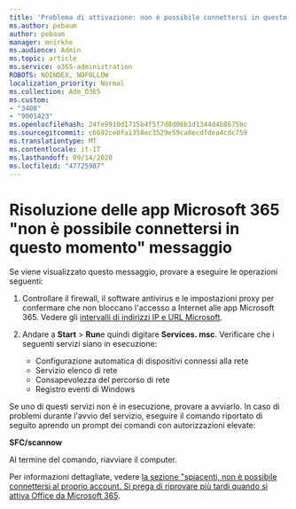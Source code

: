 ```yaml
---
title: 'Problema di attivazione: non è possibile connettersi in questo momento'
ms.author: pebaum
author: pebaum
manager: mnirkhe
ms.audience: Admin
ms.topic: article
ms.service: o365-administration
ROBOTS: NOINDEX, NOFOLLOW
localization_priority: Normal
ms.collection: Adm_O365
ms.custom:
- "3408"
- "9001423"
ms.openlocfilehash: 24fe9910d1715b4f5f7d8d06b1d1344d4b8675bc
ms.sourcegitcommit: c6692ce0fa1358ec3529e59ca0ecdfdea4cdc759
ms.translationtype: MT
ms.contentlocale: it-IT
ms.lasthandoff: 09/14/2020
ms.locfileid: "47725987"
---
```

# <a name="fixing-the-microsoft-365-apps-we-are-unable-to-connect-right-now-message"></a>Risoluzione delle app Microsoft 365 "non è possibile connettersi in questo momento" messaggio

Se viene visualizzato questo messaggio, provare a eseguire le operazioni seguenti:

1. Controllare il firewall, il software antivirus e le impostazioni proxy per confermare che non bloccano l'accesso a Internet alle app Microsoft 365. Vedere gli [intervalli di indirizzi IP e URL Microsoft](https://docs.microsoft.com/office365/enterprise/urls-and-ip-address-ranges).

2. Andare a **Start**  >  **Run**e quindi digitare **Services. msc**. Verificare che i seguenti servizi siano in esecuzione:
    - Configurazione automatica di dispositivi connessi alla rete
    - Servizio elenco di rete
    - Consapevolezza del percorso di rete
    - Registro eventi di Windows

Se uno di questi servizi non è in esecuzione, provare a avviarlo. In caso di problemi durante l'avvio del servizio, eseguire il comando riportato di seguito aprendo un prompt dei comandi con autorizzazioni elevate:

**SFC/scannow**

Al termine del comando, riavviare il computer.

Per informazioni dettagliate, vedere [la sezione "spiacenti, non è possibile connettersi al proprio account. Si prega di riprovare più tardi quando si attiva Office da Microsoft 365](https://docs.microsoft.com/office/troubleshoot/activation-installation/issue-when-activate-office-from-office-365).